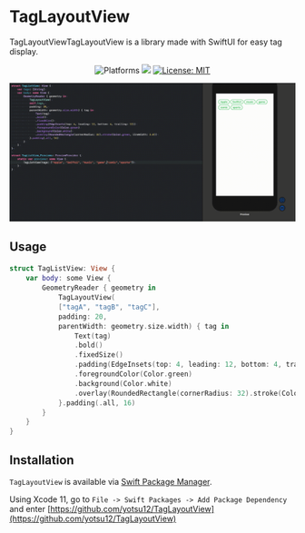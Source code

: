 # TagLayoutView
TagLayoutViewTagLayoutView is a library made with SwiftUI for easy tag display.
<p align="center">
    <img src="https://img.shields.io/badge/platform-iOS-blue.svg?style=flat" alt="Platforms" />
    <img src="https://img.shields.io/badge/Swift-5-orange.svg" />
    <a href="https://github.com/yotsu12/TagLayoutView/blob/master/LICENSE"><img src="http://img.shields.io/badge/license-MIT-blue.svg?style=flat" alt="License: MIT" /></a>
</p>
<center>
<img src="TagLayoutView.gif"/>
</center>

## Usage
```swift
struct TagListView: View {
    var body: some View {
        GeometryReader { geometry in
            TagLayoutView(
            ["tagA", "tagB", "tagC"],
            padding: 20,
            parentWidth: geometry.size.width) { tag in
                Text(tag)
                .bold()
                .fixedSize()
                .padding(EdgeInsets(top: 4, leading: 12, bottom: 4, trailing: 12))
                .foregroundColor(Color.green)
                .background(Color.white)
                .overlay(RoundedRectangle(cornerRadius: 32).stroke(Color.green, lineWidth: 2.0))
            }.padding(.all, 16)
        }
    }
}
```

## Installation

`TagLayoutView` is available via [Swift Package Manager](https://swift.org/package-manager).

Using Xcode 11, go to `File -> Swift Packages -> Add Package Dependency` and enter [https://github.com/yotsu12/TagLayoutView](https://github.com/yotsu12/TagLayoutView) 